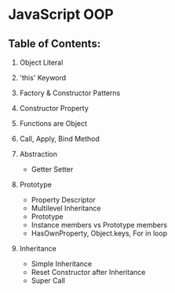 # JavaScript OOP

## Table of Contents:

1. Object Literal

2. 'this' Keyword
3. Factory & Constructor Patterns
4. Constructor Property
5. Functions are Object
6. Call, Apply, Bind Method
7. Abstraction
    - Getter Setter
8. Prototype
    - Property Descriptor
    - Multilevel Inheritance
    - Prototype
    - Instance members vs Prototype members
    - HasOwnProperty, Object.keys, For in loop
9. Inheritance
    - Simple Inheritance
    - Reset Constructor after Inheritance
    - Super Call
